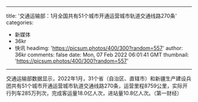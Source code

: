 
---
title: '交通运输部：1月全国共有51个城市开通运营城市轨道交通线路270条'
categories: 
 - 新媒体
 - 36kr
 - 快讯
headimg: 'https://picsum.photos/400/300?random=557'
author: 36kr
comments: false
date: Mon, 07 Feb 2022 06:01:41 GMT
thumbnail: 'https://picsum.photos/400/300?random=557'
---

<div>   
交通运输部数据显示，2022年1月，31个省（自治区、直辖市）和新疆生产建设兵团共有51个城市开通运营城市轨道交通线路270条，运营里程8759公里，实际开行列车285万列次，完成客运量18.0亿人次，进站量10.8亿人次。（第一财经）  
</div>
            